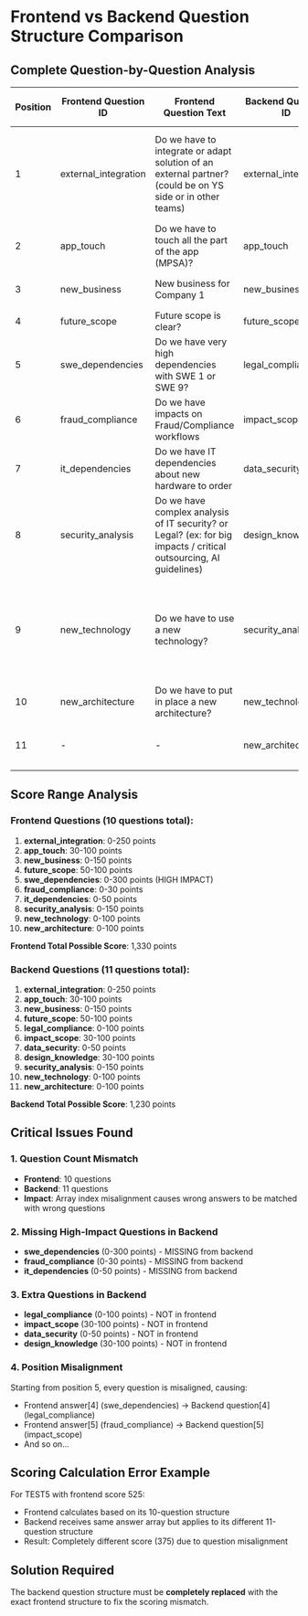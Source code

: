 # Frontend vs Backend Question Structure Comparison

## Complete Question-by-Question Analysis

| Position | Frontend Question ID | Frontend Question Text | Backend Question ID | Backend Question Text | Match Status |
|----------|---------------------|------------------------|--------------------|-----------------------|--------------|
| 1 | external_integration | Do we have to integrate or adapt solution of an external partner? (could be on YS side or in other teams) | external_integration | Do we have to integrate or adapt solution of an external partner? (could be on YS side or in other teams) | ✅ MATCH |
| 2 | app_touch | Do we have to touch all the part of the app (MPSA)? | app_touch | Do we have to touch all the part of the app (MPSA)? | ✅ MATCH |
| 3 | new_business | New business for Company 1 | new_business | New business for Company 1 | ✅ MATCH |
| 4 | future_scope | Future scope is clear? | future_scope | Future scope is clear? | ✅ MATCH |
| 5 | swe_dependencies | Do we have very high dependencies with SWE 1 or SWE 9? | legal_compliance | Legal or compliance requirements? | ❌ MISMATCH |
| 6 | fraud_compliance | Do we have impacts on Fraud/Compliance workflows | impact_scope | Impact scope assessment | ❌ MISMATCH |
| 7 | it_dependencies | Do we have IT dependencies about new hardware to order | data_security | Do we have to manage sensitive data? | ❌ MISMATCH |
| 8 | security_analysis | Do we have complex analysis of IT security? or Legal? (ex: for big impacts / critical outsourcing, AI guidelines) | design_knowledge | Do we have good knowledge about the design? | ❌ MISMATCH |
| 9 | new_technology | Do we have to use a new technology? | security_analysis | Do we have complex analysis of IT security? or Legal? (ex: for big impacts / critical outsourcing, AI guidelines) | ❌ MISMATCH |
| 10 | new_architecture | Do we have to put in place a new architecture? | new_technology | Do we have to use a new technology? | ❌ MISMATCH |
| 11 | - | - | new_architecture | Do we have to put in place a new architecture? | ❌ EXTRA BACKEND |

## Score Range Analysis

### Frontend Questions (10 questions total):
1. **external_integration**: 0-250 points
2. **app_touch**: 30-100 points  
3. **new_business**: 0-150 points
4. **future_scope**: 50-100 points
5. **swe_dependencies**: 0-300 points (HIGH IMPACT)
6. **fraud_compliance**: 0-30 points
7. **it_dependencies**: 0-50 points
8. **security_analysis**: 0-150 points
9. **new_technology**: 0-100 points
10. **new_architecture**: 0-100 points

**Frontend Total Possible Score**: 1,330 points

### Backend Questions (11 questions total):
1. **external_integration**: 0-250 points
2. **app_touch**: 30-100 points
3. **new_business**: 0-150 points
4. **future_scope**: 50-100 points
5. **legal_compliance**: 0-100 points
6. **impact_scope**: 30-100 points
7. **data_security**: 0-50 points
8. **design_knowledge**: 30-100 points
9. **security_analysis**: 0-150 points
10. **new_technology**: 0-100 points
11. **new_architecture**: 0-100 points

**Backend Total Possible Score**: 1,230 points

## Critical Issues Found

### 1. Question Count Mismatch
- **Frontend**: 10 questions
- **Backend**: 11 questions
- **Impact**: Array index misalignment causes wrong answers to be matched with wrong questions

### 2. Missing High-Impact Questions in Backend
- **swe_dependencies** (0-300 points) - MISSING from backend
- **fraud_compliance** (0-30 points) - MISSING from backend  
- **it_dependencies** (0-50 points) - MISSING from backend

### 3. Extra Questions in Backend
- **legal_compliance** (0-100 points) - NOT in frontend
- **impact_scope** (30-100 points) - NOT in frontend
- **data_security** (0-50 points) - NOT in frontend
- **design_knowledge** (30-100 points) - NOT in frontend

### 4. Position Misalignment
Starting from position 5, every question is misaligned, causing:
- Frontend answer[4] (swe_dependencies) → Backend question[4] (legal_compliance)
- Frontend answer[5] (fraud_compliance) → Backend question[5] (impact_scope)
- And so on...

## Scoring Calculation Error Example
For TEST5 with frontend score 525:
- Frontend calculates based on its 10-question structure
- Backend receives same answer array but applies to its different 11-question structure
- Result: Completely different score (375) due to question misalignment

## Solution Required
The backend question structure must be **completely replaced** with the exact frontend structure to fix the scoring mismatch.